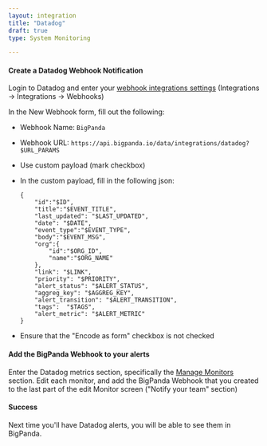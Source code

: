 ```yaml
---
layout: integration 
title: "Datadog"
draft: true
type: System Monitoring

---
```


#### Create a Datadog Webhook Notification  

Login to Datadog and enter your [webhook integrations settings](https://app.datadoghq.com/account/settings#integrations/webhooks) (Integrations -> Integrations -> Webhooks)

In the New Webhook form, fill out the following:  

* Webhook Name: `BigPanda`
* Webhook URL: `https://api.bigpanda.io/data/integrations/datadog?$URL_PARAMS`
* Use custom payload (mark checkbox)
* In the custom payload, fill in the following json:

    ```
    {
        "id":"$ID",
        "title":"$EVENT_TITLE",
        "last_updated": "$LAST_UPDATED",
        "date": "$DATE",
        "event_type":"$EVENT_TYPE",
        "body":"$EVENT_MSG",
        "org":{
            "id":"$ORG_ID",
            "name":"$ORG_NAME"
        },
        "link": "$LINK",
        "priority": "$PRIORITY",
        "alert_status": "$ALERT_STATUS",
        "aggreg_key": "$AGGREG_KEY",
        "alert_transition": "$ALERT_TRANSITION",
        "tags":  "$TAGS",
        "alert_metric": "$ALERT_METRIC"
    }
    ```

* Ensure that the "Encode as form" checkbox is not checked

<!-- section-separator -->

#### Add the BigPanda Webhook to your alerts

Enter the Datadog metrics section, specifically the [Manage Monitors](https://app.datadoghq.com/monitors) section.
Edit each monitor, and add the BigPanda Webhook that you created to the last part of the edit Monitor screen ("Notify your team" section)
 
<!-- section-separator -->

#### Success
Next time you'll have Datadog alerts, you will be able to see them in BigPanda.

